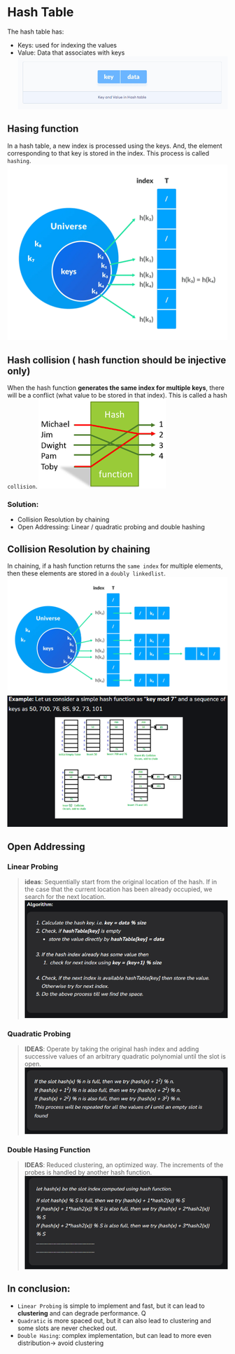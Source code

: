 # Hash Table

The hash table has:
- Keys: used for indexing the values
- Value: Data that associates with keys
![Alt text](image.png)

## Hasing function
In a hash table, a new index is processed using the keys. And, the element corresponding to that key is stored in the index. This process is called `hashing`.
![Alt text](image-1.png)
## Hash collision ( hash function should be injective only)
When the hash function **generates the same index for multiple keys**, there will be a conflict (what value to be stored in that index). This is called a hash `collision`.
![Alt text](image-2.png)
### Solution:
- Collision Resolution by chaining
- Open Addressing: Linear / quadratic probing and double hashing
## Collision Resolution by chaining
In chaining, if a hash function returns the `same index` for multiple elements, then these elements are stored in a `doubly linkedlist`.
![Alt text](image-3.png)
![Alt text](image-4.png)

## Open Addressing

### Linear Probing
>**ideas**: Sequentially start from the original location of the hash. If in the case that the current location has been already occupied, we search for the next location.
![Alt text](image-5.png)
### Quadratic Probing
> **IDEAS**: Operate by taking the original hash index and adding successive values of an arbitrary quadratic polynomial until the slot is open.
![Alt text](image-6.png)
### Double Hasing Function
>**IDEAS**: Reduced clustering, an optimized way. The increments of the probes is handled by another hash function.
![Alt text](image-7.png)
## In conclusion:
- `Linear Probing` is simple to implement and fast, but it can lead to **clustering** and can degrade performance. Q
- `Quadratic` is more spaced out, but it can also lead to clustering and some slots are never checked out.
- `Double Hasing`: complex implementation, but can lead to more even distribution-> avoid clustering